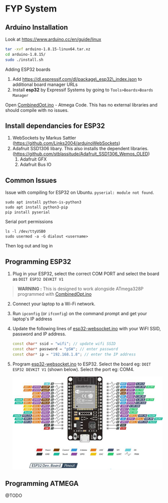 # FYP System

## Arduino Installation

Look at https://www.arduino.cc/en/guide/linux

```bash
tar -xvf arduino-1.8.15-linux64.tar.xz
cd arduino-1.8.15/
sudo ./install.sh
```

Adding ESP32 boards

1. Add https://dl.espressif.com/dl/package\_esp32\_index.json to additional board manager URLs
2. Install **esp32** by Expressif Systems by going to `Tools>Boards>Boards Manager`

Open [CombinedOpt.ino](./CombinedOpt/CombinedOpt.ino) - Atmega Code. This has no external libraries and should compile with no issues.

## Install dependancies for ESP32

1. WebSockets by Markus Sattler (https://github.com/Links2004/arduinoWebSockets)
2. Adafruit SSD1306 libary. This also installs the dependent libraries. (https://github.com/stblassitude/Adafruit_SSD1306_Wemos_OLED)
   1. Adafruit GFX
   2. Adafruit Bus IO

## Common Issues

Issue with compiling for ESP32 on Ubuntu. `pyserial: module not found`.

```gnome
sudo apt install python-is-python3
sudo apt install python3-pip
pip install pyserial
```

Serial port permissions

```gnome
ls -l /dev/ttyUSB0
sudo usermod -a -G dialout <username>
```

Then log out and log in

## Programming ESP32

1. Plug in your ESP32, select the correct COM PORT and select the board as `DOIT ESP32 DEVKIT V1`

> **WARNING :** This is designed to work alongside ATmega328P programmed with [CombinedOpt.ino](./CombinedOpt/CombinedOpt.ino)

2. Connect your laptop to a Wi-Fi network.
3. Run `ipconfig` (or `ifconfig`) on the command prompt and get your laptop's IP address
4. Update the following lines of [esp32-websocket.ino](./esp32-websocket/esp32-websocket.ino) with your WiFI SSID, password and IP address.
   ```c++
   const char* ssid = "wifi"; // update wifi SSID
   const char* password = "pSW"; // enter password
   const char* ip = "192.168.1.8"; // enter the IP address
   ```
5. Program [esp32-websocket.ino](./esp32-websocket/esp32-websocket.ino) to ESP32. Select the board eg: `DOIT ESP32 DEVKIT V1` (shown below). Select the port eg: COM4.

   <img src="..\images\ESP32-Pinout.jpg">

## Programming ATMEGA

@TODO

